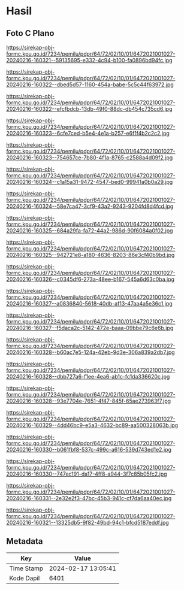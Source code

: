 # Hasil

## Foto C Plano

https://sirekap-obj-formc.kpu.go.id/7234/pemilu/pdpr/64/72/02/10/01/6472021001027-20240216-160321--59135695-e332-4c94-b100-fa0896bd94fc.jpg

https://sirekap-obj-formc.kpu.go.id/7234/pemilu/pdpr/64/72/02/10/01/6472021001027-20240216-160322--dbed5d57-1160-454a-babe-5c5c44f63972.jpg

https://sirekap-obj-formc.kpu.go.id/7234/pemilu/pdpr/64/72/02/10/01/6472021001027-20240216-160322--efcfbdcb-13db-49f0-88dc-db454c735cd6.jpg

https://sirekap-obj-formc.kpu.go.id/7234/pemilu/pdpr/64/72/02/10/01/6472021001027-20240216-160323--6cfe7ced-b5e4-4e1a-b257-e6f1f4b2c2c2.jpg

https://sirekap-obj-formc.kpu.go.id/7234/pemilu/pdpr/64/72/02/10/01/6472021001027-20240216-160323--754657ce-7b80-4f1a-8765-c2588a4d09f2.jpg

https://sirekap-obj-formc.kpu.go.id/7234/pemilu/pdpr/64/72/02/10/01/6472021001027-20240216-160324--c1a15a31-9472-4547-bed0-99941a0b0a29.jpg

https://sirekap-obj-formc.kpu.go.id/7234/pemilu/pdpr/64/72/02/10/01/6472021001027-20240216-160324--58e7ca47-3cf9-43a2-9243-9204fd8d4fcd.jpg

https://sirekap-obj-formc.kpu.go.id/7234/pemilu/pdpr/64/72/02/10/01/6472021001027-20240216-160325--684a29fa-fa72-44a2-986d-90f6084a0f02.jpg

https://sirekap-obj-formc.kpu.go.id/7234/pemilu/pdpr/64/72/02/10/01/6472021001027-20240216-160325--942721e8-a180-4636-8203-86e3cf40b9bd.jpg

https://sirekap-obj-formc.kpu.go.id/7234/pemilu/pdpr/64/72/02/10/01/6472021001027-20240216-160326--c0345df6-273a-48ee-b167-545a6d63c0ba.jpg

https://sirekap-obj-formc.kpu.go.id/7234/pemilu/pdpr/64/72/02/10/01/6472021001027-20240216-160327--a0836840-5618-40db-af13-47aa4a5e36c1.jpg

https://sirekap-obj-formc.kpu.go.id/7234/pemilu/pdpr/64/72/02/10/01/6472021001027-20240216-160327--f5daca2c-5142-472e-baaa-09bbe79c6e6b.jpg

https://sirekap-obj-formc.kpu.go.id/7234/pemilu/pdpr/64/72/02/10/01/6472021001027-20240216-160328--b60ac7e5-124a-42eb-9d3e-306a839a2db7.jpg

https://sirekap-obj-formc.kpu.go.id/7234/pemilu/pdpr/64/72/02/10/01/6472021001027-20240216-160328--dbb727a6-f1ee-4ea6-ab1c-fc1da336620c.jpg

https://sirekap-obj-formc.kpu.go.id/7234/pemilu/pdpr/64/72/02/10/01/6472021001027-20240216-160328--93e7704e-7651-4f47-845f-65ae273963f7.jpg

https://sirekap-obj-formc.kpu.go.id/7234/pemilu/pdpr/64/72/02/10/01/6472021001027-20240216-160329--4dd46bc9-e5a3-4632-bc89-aa500328063b.jpg

https://sirekap-obj-formc.kpu.go.id/7234/pemilu/pdpr/64/72/02/10/01/6472021001027-20240216-160330--b061fbf8-537c-499c-a616-539d743ed1e2.jpg

https://sirekap-obj-formc.kpu.go.id/7234/pemilu/pdpr/64/72/02/10/01/6472021001027-20240216-160330--747ec191-da17-4ff8-a944-3f7c85b05fc2.jpg

https://sirekap-obj-formc.kpu.go.id/7234/pemilu/pdpr/64/72/02/10/01/6472021001027-20240216-160331--2e32e2f3-47bc-45b3-941c-cf7da6aa40ec.jpg

https://sirekap-obj-formc.kpu.go.id/7234/pemilu/pdpr/64/72/02/10/01/6472021001027-20240216-160321--13325db5-9f82-49bd-94c1-bfcd5187eddf.jpg


## Metadata

| Key        | Value               |
| ---------- | ------------------- |
| Time Stamp | 2024-02-17 13:05:41 |
| Kode Dapil | 6401                |



